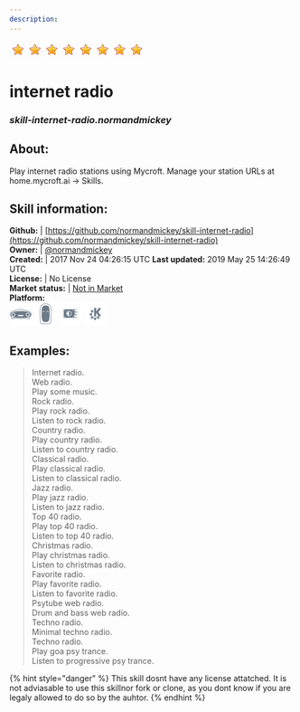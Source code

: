 ```yaml
---    
description:   
---    
```

![](../.gitbook/assets/star.png)![](../.gitbook/assets/star.png)![](../.gitbook/assets/star.png)![](../.gitbook/assets/star.png)![](../.gitbook/assets/star.png)![](../.gitbook/assets/star.png)![](../.gitbook/assets/star.png)![](../.gitbook/assets/star.png)  
# internet radio  
### _skill-internet-radio.normandmickey_  
## About:  
Play internet radio stations using Mycroft.
Manage your station URLs at home.mycroft.ai -> Skills.

## Skill information:  
**Github:** | [https://github.com/normandmickey/skill-internet-radio](https://github.com/normandmickey/skill-internet-radio)  
**Owner:** | [@normandmickey](https://github.com/normandmickey)  
**Created:** | 2017 Nov 24 04:26:15 UTC  **Last updated:** 2019 May 25 14:26:49 UTC  
**License:** | No License  
**Market status:** | [Not in Market](https://market.mycroft.ai/skill/)  
**Platform:**  
 ![](../.gitbook/assets/mark-1-icon.png)  ![](../.gitbook/assets/mark-2-icon.png)  ![](../.gitbook/assets/picroft-icon.png)  ![](../.gitbook/assets/kde.png)   
## Examples:  
> Internet radio.  
> Web radio.  
> Play some music.  
> Rock radio.  
> Play rock radio.  
> Listen to rock radio.  
> Country radio.  
> Play country radio.  
> Listen to country radio.  
> Classical radio.  
> Play classical radio.  
> Listen to classical radio.  
> Jazz radio.  
> Play jazz radio.  
> Listen to jazz radio.  
> Top 40 radio.  
> Play top 40 radio.  
> Listen to top 40 radio.  
> Christmas radio.  
> Play christmas radio.  
> Listen to christmas radio.  
> Favorite radio.  
> Play favorite radio.  
> Listen to favorite radio.  
> Psytube web radio.  
> Drum and bass web radio.  
> Techno radio.  
> Minimal techno radio.  
> Techno radio.  
> Play goa psy trance.  
> Listen to progressive psy trance.  
  
{% hint style="danger" %}
This skill dosnt have any license attatched. It is not adviasable to use this skillnor fork or clone, as you dont know if you are legaly allowed to do so by the auhtor.
{% endhint %}
